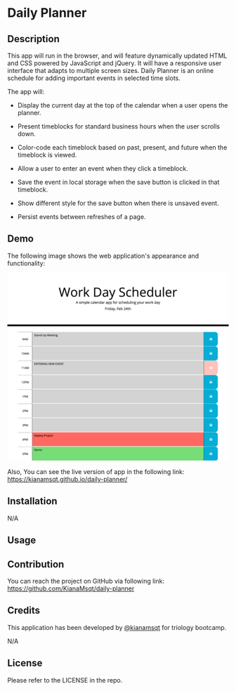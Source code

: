# Daily Planner

## Description

This app will run in the browser, and will feature dynamically updated HTML and CSS powered by JavaScript and jQuery. It will have a responsive user interface that adapts to multiple screen sizes. Daily Planner is an online schedule for adding important events in selected time slots. 

The app will:

* Display the current day at the top of the calendar when a user opens the planner.

* Present timeblocks for standard business hours when the user scrolls down.

* Color-code each timeblock based on past, present, and future when the timeblock is viewed.

* Allow a user to enter an event when they click a timeblock.

* Save the event in local storage when the save button is clicked in that timeblock.

* Show different style for the save button when there is unsaved event.

* Persist events between refreshes of a page.

## Demo

The following image shows the web application's appearance and functionality:

![Daily Planner Demo](./assets/images/Daily-Planner.png)


Also, You can see the live version of app in the following link:
https://kianamsqt.github.io/daily-planner/


## Installation

N/A

## Usage

## Contribution
You can reach the project on GitHub via following link:
https://github.com/KianaMsqt/daily-planner


## Credits
This application has been developed by [@kianamsqt](https://github.com/KianaMsqt) for triology bootcamp.

N/A

## License

Please refer to the LICENSE in the repo.